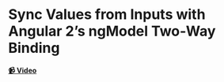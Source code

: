 # Sync Values from Inputs with Angular 2’s ngModel Two-Way Binding

**[📹 Video](https://egghead.io/lessons/angular-sync-values-from-inputs-with-angular-2’s-ngmodel-two-way-binding)**
